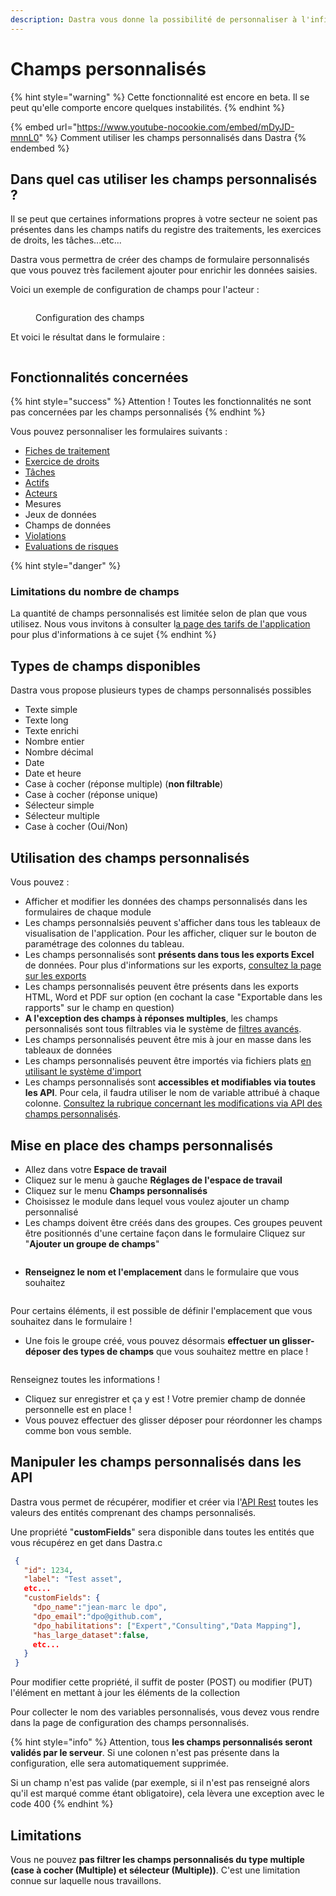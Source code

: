 ```yaml
---
description: Dastra vous donne la possibilité de personnaliser à l'infini vos formulaires
---
```


# Champs personnalisés

{% hint style="warning" %}
Cette fonctionnalité est encore en beta. Il se peut qu'elle comporte encore quelques instabilités.
{% endhint %}

{% embed url="https://www.youtube-nocookie.com/embed/mDyJD-mnnL0" %}
Comment utiliser les champs personnalisés dans Dastra
{% endembed %}

## Dans quel cas utiliser les champs personnalisés ?

Il se peut que certaines informations propres à votre secteur ne soient pas présentes dans les champs natifs du registre des traitements, les exercices de droits, les tâches...etc...

Dastra vous permettra de créer des champs de formulaire personnalisés que vous pouvez très facilement ajouter pour enrichir les données saisies.

Voici un exemple de configuration de champs pour l'acteur :

<figure><img src="../../.gitbook/assets/image (2) (1) (3).png" alt=""><figcaption><p>Configuration des champs</p></figcaption></figure>

Et voici le résultat dans le formulaire :

<figure><img src="../../.gitbook/assets/image (4) (1) (3).png" alt=""><figcaption></figcaption></figure>

## Fonctionnalités concernées

{% hint style="success" %}
Attention ! Toutes les fonctionnalités ne sont pas concernées par les champs personnalisés
{% endhint %}

Vous pouvez personnaliser les formulaires suivants :&#x20;

* [Fiches de traitement](../editer-le-registre/)
* [Exercice de droits](../gerer-les-exercices-des-droits/)
* [Tâches](../planifier/gerer-vos-taches.md)
* [Actifs](../editer-le-registre/remplir-le-questionnaire/applications.md)
* [Acteurs](../settings/referentials.md)
* Mesures
* Jeux de données
* Champs de données
* [Violations](../../rappels-utiles/rgpd-en-bref/violations-de-donnees.md)
* [Evaluations de risques](../la-gestion-des-risques/risques.md)

{% hint style="danger" %}
### Limitations du nombre de champs

La quantité de champs personnalisés est limitée selon de plan que vous utilisez. Nous vous invitons à consulter l[a page des tarifs de l'application](https://www.dastra.eu/fr/pricing) pour plus d'informations à ce sujet
{% endhint %}

## Types de champs disponibles

Dastra vous propose plusieurs types de champs personnalisés possibles

* Texte simple
* Texte long
* Texte enrichi
* Nombre entier
* Nombre décimal
* Date
* Date et heure
* Case à cocher (réponse multiple) (**non filtrable**)
* Case à cocher (réponse unique)
* Sélecteur simple
* Sélecteur multiple
* Case à cocher (Oui/Non)

## Utilisation des champs personnalisés

Vous pouvez :

* Afficher et modifier les données des champs personnalisés dans les formulaires de chaque module
* Les champs personnalsiés peuvent s'afficher dans tous les tableaux de visualisation de l'application. Pour les afficher, cliquer sur le bouton de paramétrage des colonnes du tableau.
* Les champs personnalisés sont **présents dans tous les exports Excel** de données. Pour plus d'informations sur les exports, [consultez la page sur les exports](../editer-le-registre/exporter-importer-le-registre.md)
* Les champs personnalisés peuvent être présents dans les exports HTML, Word et PDF sur option (en cochant la case "Exportable dans les rapports" sur le champ en question)
* **A l'exception des champs à réponses multiples**, les champs personnalisés sont tous filtrables via le système de [filtres avancés](advanced-filters.md).&#x20;
* Les champs personnalisés peuvent être mis à jour en masse dans les tableaux de données
* Les champs personnalisés peuvent être importés via fichiers plats [en utilisant le système d'import](importer-vos-donnees-excel-csv.md)
* Les champs personnalisés sont **accessibles et modifiables via toutes les API**. Pour cela, il faudra utiliser le nom de variable attribué à chaque colonne. [Consultez la rubrique concernant les modifications via API des champs personnalisés](custom-fields.md#manipuler-les-champs-personnalises-dans-les-api).

## Mise en place des champs personnalisés

* Allez dans votre **Espace de travail**
* Cliquez sur le menu à gauche **Réglages de l'espace de travail**
* Cliquez sur le menu **Champs personnalisés**
* Choisissez le module dans lequel vous voulez ajouter un champ personnalisé
* Les champs doivent être créés dans des groupes. Ces groupes peuvent être positionnés d'une certaine façon dans le formulaire Cliquez sur "**Ajouter un groupe de champs**"

<figure><img src="../../.gitbook/assets/image (3) (1) (3).png" alt=""><figcaption></figcaption></figure>

* **Renseignez le nom et l'emplacement** dans le formulaire que vous souhaitez

<figure><img src="../../.gitbook/assets/image (1) (1) (1) (2) (2).png" alt=""><figcaption></figcaption></figure>

Pour certains éléments, il est possible de définir l'emplacement que vous souhaitez dans le formulaire !

* Une fois le groupe créé, vous pouvez désormais **effectuer un glisser-déposer des types de champs** que vous souhaitez mettre en place !

<figure><img src="../../.gitbook/assets/image (1) (1) (1) (2).png" alt=""><figcaption></figcaption></figure>

Renseignez toutes les informations !

* Cliquez sur enregistrer et ça y est ! Votre premier champ de donnée personnelle est en place !
* Vous pouvez effectuer des glisser déposer pour réordonner les champs comme bon vous semble.

## Manipuler les champs personnalisés dans les API

Dastra vous permet de récupérer, modifier et créer via l'[API Rest](../../api-references/configuration-api.md) toutes les valeurs des entités comprenant des champs personnalisés.

Une propriété "**customFields**" sera disponible dans toutes les entités que vous récupérez en get dans Dastra.c

```json
 {
   "id": 1234,
   "label": "Test asset",
   etc...
   "customFields": {
     "dpo_name":"jean-marc le dpo",
     "dpo_email":"dpo@github.com",
     "dpo_habilitations": ["Expert","Consulting","Data Mapping"],
     "has_large_dataset":false,
     etc...
   }
 }
```

Pour modifier cette propriété, il suffit de poster (POST) ou modifier (PUT) l'élément en mettant à jour les éléments de la collection

Pour collecter le nom des variables personnalisés, vous devez vous rendre dans la page de configuration des champs personnalisés.

{% hint style="info" %}
Attention, tous **les champs personnalisés seront validés par le serveur**. Si une colonen n'est pas présente dans la configuration, elle sera automatiquement supprimée.

Si un champ n'est pas valide (par exemple, si il n'est pas renseigné alors qu'il est marqué comme étant obligatoire), cela lèvera une exception avec le code 400
{% endhint %}

## Limitations

Vous ne pouvez **pas filtrer les champs personnalisés du type multiple (case à cocher (Multiple) et sélecteur (Multiple))**. C'est une limitation connue sur laquelle nous travaillons.&#x20;



